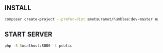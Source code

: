 ## INSTALL

```bash
composer create-project --prefer-dist ametsuramet/humblee:dev-master name_project
```

## START SERVER
```bash
php -S localhost:8000 -t public
```
